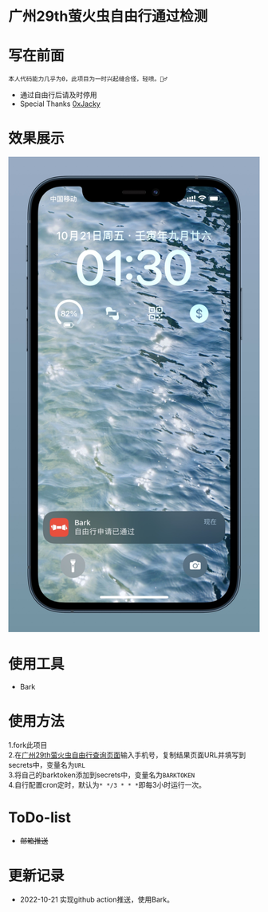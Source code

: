 # 广州29th萤火虫自由行通过检测

# 写在前面

    本人代码能力几乎为0，此项目为一时兴起缝合怪，轻喷。🙇‍♂️

+ 通过自由行后请及时停用
+ Special Thanks [0xJacky](https://github.com/0xJacky)


# 效果展示
![](https://raw.githubusercontent.com/MOLIzhang/Pass_check/main/IMG_4122.JPEG)

# 使用工具
+ Bark

# 使用方法
1.fork此项目  
2.在[广州29th萤火虫自由行查询页面](https://jinshuju.net/f/AVoQg6/s/Ya4vJd)输入手机号，复制结果页面URL并填写到secrets中，变量名为`URL`    
3.将自己的barktoken添加到secrets中，变量名为`BARKTOKEN`  
4.自行配置cron定时，默认为`* */3 * * *`即每3小时运行一次。

# ToDo-list
+ ~~邮箱推送~~

# 更新记录
+ 2022-10-21 实现github action推送，使用Bark。
